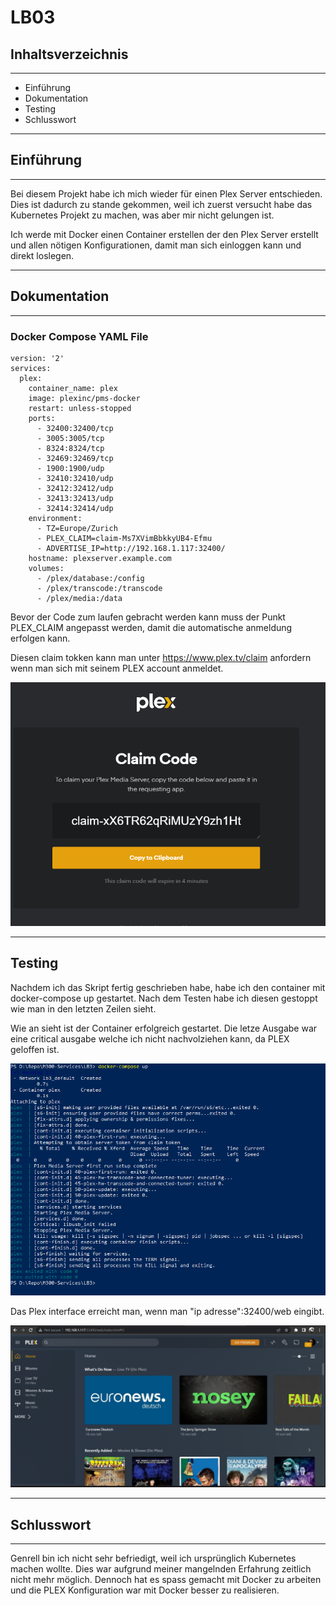 # LB03

## Inhaltsverzeichnis 
---
* Einführung
* Dokumentation
* Testing
* Schlusswort
---
## Einführung
---

Bei diesem Projekt habe ich mich wieder für einen Plex Server entschieden. Dies ist dadurch zu stande gekommen,
weil ich zuerst versucht habe das Kubernetes Projekt zu machen, was aber mir nicht gelungen ist.

Ich werde mit Docker einen Container erstellen der den Plex Server erstellt und allen nötigen Konfigurationen, damit
man sich einloggen kann und direkt loslegen.

---
## Dokumentation
---
### Docker Compose YAML File
``` 
version: '2'
services:
  plex:
    container_name: plex
    image: plexinc/pms-docker
    restart: unless-stopped
    ports:
      - 32400:32400/tcp
      - 3005:3005/tcp
      - 8324:8324/tcp
      - 32469:32469/tcp
      - 1900:1900/udp
      - 32410:32410/udp
      - 32412:32412/udp
      - 32413:32413/udp
      - 32414:32414/udp
    environment:
      - TZ=Europe/Zurich
      - PLEX_CLAIM=claim-Ms7XVimBbkkyUB4-Efmu
      - ADVERTISE_IP=http://192.168.1.117:32400/
    hostname: plexserver.example.com
    volumes:
      - /plex/database:/config
      - /plex/transcode:/transcode
      - /plex/media:/data
```
Bevor der Code zum laufen gebracht werden kann muss der Punkt PLEX_CLAIM angepasst werden, damit die automatische anmeldung erfolgen kann.

Diesen claim tokken kann man unter https://www.plex.tv/claim anfordern wenn man sich mit seinem PLEX account anmeldet.

![Plex claim tokken](images/plex_claim.png)

---
## Testing

Nachdem ich das Skript fertig geschrieben habe, habe ich den container mit docker-compose up gestartet.
Nach dem Testen habe ich diesen gestoppt wie man in den letzten Zeilen sieht.

Wie an sieht ist der Container erfolgreich gestartet.
Die letze Ausgabe war eine critical ausgabe welche ich nicht nachvolziehen kann, da PLEX geloffen ist.

![Docker up](images/Container_start.png)

Das Plex interface erreicht man, wenn man "ip adresse":32400/web eingibt.

![PLEX interface](images/Plex_webinterface.png)


---
## Schlusswort
---

Genrell bin ich nicht sehr befriedigt, weil ich ursprünglich Kubernetes machen wollte. 
Dies war aufgrund meiner mangelnden Erfahrung zeitlich nicht mehr möglich.
Dennoch hat es spass gemacht mit Docker zu arbeiten und die PLEX Konfiguration war mit Docker besser zu realisieren. 